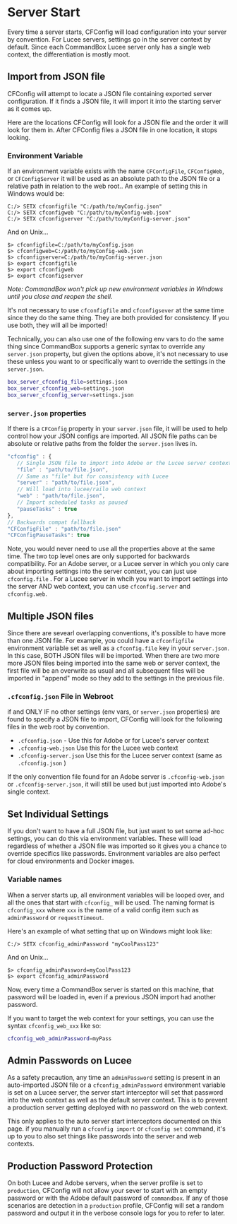 # Server Start

Every time a server starts, CFConfig will load configuration into your server by convention. For Lucee servers, settings go in the server context by default. Since each CommandBox Lucee server only has a single web context, the differentiation is mostly moot.

## Import from JSON file

CFConfig will attempt to locate a JSON file containing exported server configuration. If it finds a JSON file, it will import it into the starting server as it comes up.

Here are the locations CFConfig will look for a JSON file and the order it will look for them in. After CFConfig files a JSON file in one location, it stops looking.

### Environment Variable

If an environment variable exists with the name `CFConfigFile`, `CFConfigWeb`, or `CFConfigServer` it will be used as an absolute path to the JSON file or a relative path in relation to the web root.. An example of setting this in Windows would be:

```text
C:/> SETX cfconfigfile "C:/path/to/myConfig.json"
C:/> SETX cfconfigweb "C:/path/to/myConfig-web.json"
C:/> SETX cfconfigserver "C:/path/to/myConfig-server.json"
```

And on Unix...

```text
$> cfconfigfile=C:/path/to/myConfig.json
$> cfconfigweb=C:/path/to/myConfig-web.json
$> cfconfigserver=C:/path/to/myConfig-server.json
$> export cfconfigfile
$> export cfconfigweb
$> export cfconfigserver
```

_Note: CommandBox won't pick up new environment variables in Windows until you close and reopen the shell._

It's not necessary to use `cfconfigfile` and `cfconfigsever` at the same time since they do the same thing.  They are both provided for consistency.  If you use both, they will all be imported!

Technically, you can also use one of the following env vars to do the same thing since CommandBox supports a generic syntax to override any `server.json` property, but given the options above, it's not necessary to use these unless you want to or specifically want to override the settings in the `server.json`.

```bash
box_server_cfconfig_file=settings.json
box_server_cfconfig_web=settings.json
box_server_cfconfig_server=settings.json
```

### `server.json` properties

If there is a `CFConfig` property in your `server.json` file, it will be used to help control how your JSON configs are imported.  All JSON file paths can be absolute or relative paths from the folder the `server.json` lives in.

```javascript
"cfconfig" : {
   // Single JSON file to import into Adobe or the Lucee server context
   "file" : "path/to/file.json",
   // Same as "file" but for consistency with Lucee
   "server" : "path/to/file.json",
   // Will load into lucee/railo web context
   "web" : "path/to/file.json",
   // Import scheduled tasks as paused
   "pauseTasks" : true
},
// Backwards compat fallback
"CFConfigFile" : "path/to/file.json"
"CFConfigPauseTasks": true
```

Note, you would never need to use all the properties above at the same time.  The two top level ones are only supported for backwards compatibility.  For an Adobe server, or a Lucee server in which you only care about importing settings into the server context, you can just use `cfconfig.file` .  For a Lucee server in whcih you want to import settings into the server AND web context, you can use `cfconfig.server` and `cfconfig.web`.

## Multiple JSON files

Since there are sevearl overlapping conventions, it's possible to have more than one JSON file.  For example, you could have a `cfconfigfile` environment variable set as well as a `cfconfig.file` key in your `server.json`.  In this case, BOTH JSON files will be imported.  When there are two more more JSON files being imported into the same web or server context, the first file will be an overwrite as usual and all subsequent files will be imported in "append" mode so they add to the settings in the previous file. 

### `.cfconfig.json` File in Webroot

if and ONLY IF no other settings \(env vars, or `server.json` properties\) are found to specify a JSON file to import, CFConfig will look for the following files in the web root by convention.

* `.cfconfig.json` - Use this for Adobe or for Lucee's server context
* `.cfconfig-web.json` Use this for the Lucee web context
* `.cfconfig-server.json` Use this for the Lucee server context \(same as `.cfconfig.json` \)

If the only convention file found for an Adobe server is `.cfconfig-web.json` or `.cfconfig-server.json`, it will still be used but just imported into Adobe's single context.

## Set Individual Settings

If you don't want to have a full JSON file, but just want to set some ad-hoc settings, you can do this via environment variables. These will load regardless of whether a JSON file was imported so it gives you a chance to override specifics like passwords. Environment variables are also perfect for cloud environments and Docker images.

### Variable names

When a server starts up, all environment variables will be looped over, and all the ones that start with `cfconfig_` will be used. The naming format is `cfconfig_xxx` where `xxx` is the name of a valid config item such as `adminPassword` or `requestTimeout`.

Here's an example of what setting that up on Windows might look like:

```text
C:/> SETX cfconfig_adminPassword "myCoolPass123"
```

And on Unix...

```text
$> cfconfig_adminPassword=myCoolPass123
$> export cfconfig_adminPassword
```

Now, every time a CommandBox server is started on this machine, that password will be loaded in, even if a previous JSON import had another password.

If you want to target the web context for your settings, you can use the syntax `cfconfig_web_xxx` like so:

```bash
cfconfig_web_adminPassword=myPass
```

## Admin Passwords on Lucee

As a safety precaution, any time an `adminPassword` setting is present in an auto-imported JSON file or a `cfconfig_adminPassword` environment variable is set on a Lucee server, the server start interceptor will set that password into the web context as well as the default server context. This is to prevent a production server getting deployed with no password on the web context.

This only applies to the auto server start interceptors documented on this page. if you manually run a `cfconfig import` or `cfconfig set` command, it's up to you to also set things like passwords into the server and web contexts.

## Production Password Protection

On both Lucee and Adobe servers, when the server profile is set to `production`, CFConfig will not allow your sever to start with an empty password or with the Adobe default password of `commandbox`.  If any of those scenarios are detection in a `production` profile, CFConfig will set a random password and output it in the verbose console logs for you to refer to later.

